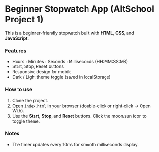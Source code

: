 # Beginner Stopwatch App (AltSchool Project 1)

This is a beginner-friendly stopwatch built with **HTML**, **CSS**, and **JavaScript**.

### Features
- Hours : Minutes : Seconds : Milliseconds (HH:MM:SS:MS)
- Start, Stop, Reset buttons
- Responsive design for mobile
- Dark / Light theme toggle (saved in localStorage)

### How to use
1. Clone the project.
2. Open `index.html` in your browser (double-click or right-click → Open With).
3. Use the **Start**, **Stop**, and **Reset** buttons. Click the moon/sun icon to toggle theme.

### Notes
- The timer updates every 10ms for smooth milliseconds display.